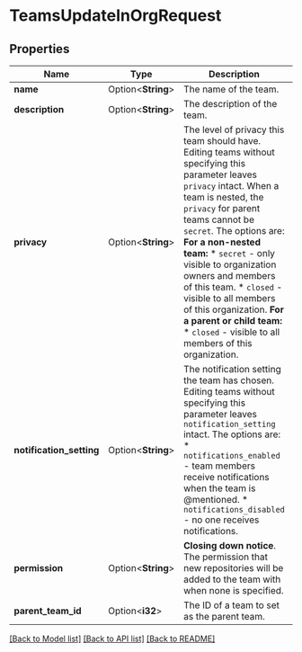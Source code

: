 # TeamsUpdateInOrgRequest

## Properties

Name | Type | Description | Notes
------------ | ------------- | ------------- | -------------
**name** | Option<**String**> | The name of the team. | [optional]
**description** | Option<**String**> | The description of the team. | [optional]
**privacy** | Option<**String**> | The level of privacy this team should have. Editing teams without specifying this parameter leaves `privacy` intact. When a team is nested, the `privacy` for parent teams cannot be `secret`. The options are:   **For a non-nested team:**    * `secret` - only visible to organization owners and members of this team.    * `closed` - visible to all members of this organization.   **For a parent or child team:**    * `closed` - visible to all members of this organization. | [optional]
**notification_setting** | Option<**String**> | The notification setting the team has chosen. Editing teams without specifying this parameter leaves `notification_setting` intact. The options are:   * `notifications_enabled` - team members receive notifications when the team is @mentioned.    * `notifications_disabled` - no one receives notifications. | [optional]
**permission** | Option<**String**> | **Closing down notice**. The permission that new repositories will be added to the team with when none is specified. | [optional][default to Pull]
**parent_team_id** | Option<**i32**> | The ID of a team to set as the parent team. | [optional]

[[Back to Model list]](../README.md#documentation-for-models) [[Back to API list]](../README.md#documentation-for-api-endpoints) [[Back to README]](../README.md)


